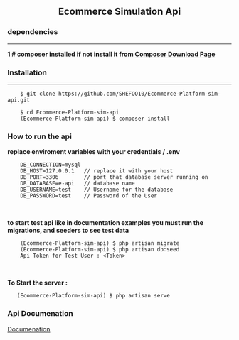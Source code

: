


<h2 align='center'> Ecommerce Simulation Api </h2>

### dependencies
----
**1 # composer installed
if not install it from [ Composer Download Page ](https://getcomposer.org/download/)**



### Installation
----

```code
    $ git clone https://github.com/SHEFOO10/Ecommerce-Platform-sim-api.git

    $ cd Ecommerce-Platform-sim-api
    (Ecommerce-Platform-sim-api) $ composer install
```

### How to run the api
**replace enviroment variables with your credentials / .env**
```env
    DB_CONNECTION=mysql
    DB_HOST=127.0.0.1   // replace it with your host
    DB_PORT=3306        // port that database server running on
    DB_DATABASE=e-api   // database name
    DB_USERNAME=test    // Username for the database
    DB_PASSWORD=test    // Password of the User
```

<br>

**to start test api like in documentation examples
you must run the migrations, and seeders to see test data**
```code
    (Ecommerce-Platform-sim-api) $ php artisan migrate
    (Ecommerce-Platform-sim-api) $ php artisan db:seed
    Api Token for Test User : <Token>
```
<br>

**To Start the server :**
```code
   (Ecommerce-Platform-sim-api) $ php artisan serve
```

### Api Documenation
[Documenation](https://documenter.getpostman.com/view/23024573/2s9YywdeKo)
